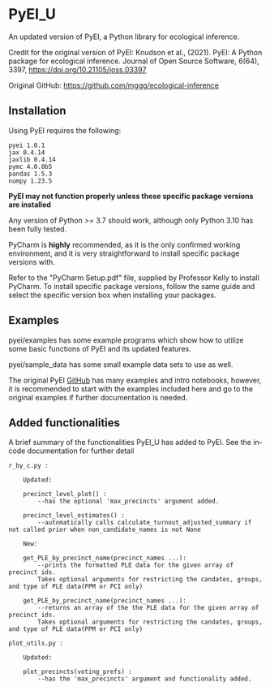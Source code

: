 # PyEI_U
An updated version of PyEI, a Python library for ecological inference.


Credit for the original version of PyEI:
Knudson et al., (2021). PyEI: A Python package for ecological inference. Journal of Open Source Software, 6(64), 3397, https://doi.org/10.21105/joss.03397


Original GitHub: https://github.com/mggg/ecological-inference


## Installation

Using PyEI requires the following:
```
pyei 1.0.1
jax 0.4.14
jaxlib 0.4.14
pymc 4.0.0b5
pandas 1.5.3
numpy 1.23.5
```

**PyEI may not function properly unless these specific package versions are installed**

Any version of Python >= 3.7 should work, although only Python 3.10 has been fully tested.

PyCharm is **highly** recommended, as it is the only confirmed working environment, and it is very straightforward to install specific package versions with.

Refer to the "PyCharm Setup.pdf" file, supplied by Professor Kelly to install PyCharm. To install specific package versions, follow the same guide and select the specific version box when installing your packages.


## Examples

pyei/examples has some example programs which show how to utilize some basic functions of PyEI and its updated features.

pyei/sample_data has some small example data sets to use as well.

The original PyEI [GitHub](https://github.com/mggg/ecological-inference) has many examples and intro notebooks, however, it is recommended to start with the examples included here and go to the original examples if further documentation is needed.


## Added functionalities


A brief summary of the functionalities PyEI_U has added to PyEI. See the in-code documentation for further detail


```
r_by_c.py :

    Updated:

    precinct_level_plot() :
        --has the optional 'max_precincts' argument added.
         
    precinct_level_estimates() :
        --automatically calls calculate_turnout_adjusted_summary if not called prior when non_candidate_names is not None

    New:

    get_PLE_by_precinct_name(precinct_names ...): 
        --prints the formatted PLE data for the given array of precinct ids. 
        Takes optional arguments for restricting the candates, groups, and type of PLE data(PPM or PCI only)

    get_PLE_by_precinct_name(precinct_names ...): 
        --returns an array of the the PLE data for the given array of precinct ids. 
        Takes optional arguments for restricting the candates, groups, and type of PLE data(PPM or PCI only)

plot_utils.py :

    Updated:

    plot_precincts(voting_prefs) :
        --has the 'max_precincts' argument and functionality added.

```